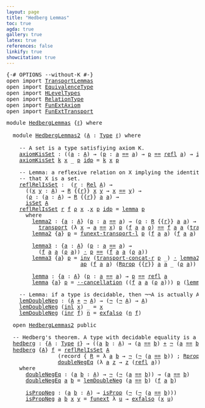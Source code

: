 ```yaml
---
layout: page
title: "Hedberg Lemmas"
toc: true
agda: true
gallery: true
latex: true
references: false
linkify: true
showcitation: true
---
```



<div class="hide" >
<pre class="Agda">
<a id="189" class="Symbol">{-#</a> <a id="193" class="Keyword">OPTIONS</a> <a id="201" class="Pragma">--without-K</a> <a id="213" class="Symbol">#-}</a>
<a id="217" class="Keyword">open</a> <a id="222" class="Keyword">import</a> <a id="229" href="TransportLemmas.html" class="Module">TransportLemmas</a>
<a id="245" class="Keyword">open</a> <a id="250" class="Keyword">import</a> <a id="257" href="EquivalenceType.html" class="Module">EquivalenceType</a>
<a id="273" class="Keyword">open</a> <a id="278" class="Keyword">import</a> <a id="285" href="HLevelTypes.html" class="Module">HLevelTypes</a>
<a id="297" class="Keyword">open</a> <a id="302" class="Keyword">import</a> <a id="309" href="RelationType.html" class="Module">RelationType</a>
<a id="322" class="Keyword">open</a> <a id="327" class="Keyword">import</a> <a id="334" href="FunExtAxiom.html" class="Module">FunExtAxiom</a>
<a id="346" class="Keyword">open</a> <a id="351" class="Keyword">import</a> <a id="358" href="FunExtTransport.html" class="Module">FunExtTransport</a>
</pre>
</div>

<pre class="Agda">
<a id="406" class="Keyword">module</a> <a id="413" href="HedbergLemmas.html" class="Module">HedbergLemmas</a> <a id="427" class="Symbol">{</a><a id="428" href="HedbergLemmas.html#428" class="Bound">ℓ</a><a id="429" class="Symbol">}</a> <a id="431" class="Keyword">where</a>

  <a id="440" class="Keyword">module</a> <a id="HedbergLemmas2"></a><a id="447" href="HedbergLemmas.html#447" class="Module">HedbergLemmas2</a> <a id="462" class="Symbol">(</a><a id="463" href="HedbergLemmas.html#463" class="Bound">A</a> <a id="465" class="Symbol">:</a> <a id="467" href="Intro.html#1593" class="Function">Type</a> <a id="472" href="HedbergLemmas.html#428" class="Bound">ℓ</a><a id="473" class="Symbol">)</a> <a id="475" class="Keyword">where</a>

    <a id="486" class="Comment">-- A set is a type satisfiying axiom K.</a>
    <a id="HedbergLemmas2.axiomKisSet"></a><a id="530" href="HedbergLemmas.html#530" class="Function">axiomKisSet</a> <a id="542" class="Symbol">:</a> <a id="544" class="Symbol">((</a><a id="546" href="HedbergLemmas.html#546" class="Bound">a</a> <a id="548" class="Symbol">:</a> <a id="550" href="HedbergLemmas.html#463" class="Bound">A</a><a id="551" class="Symbol">)</a> <a id="553" class="Symbol">→</a> <a id="555" class="Symbol">(</a><a id="556" href="HedbergLemmas.html#556" class="Bound">p</a> <a id="558" class="Symbol">:</a> <a id="560" href="HedbergLemmas.html#546" class="Bound">a</a> <a id="562" href="EqualityType.html#1038" class="Datatype Operator">==</a> <a id="565" href="HedbergLemmas.html#546" class="Bound">a</a><a id="566" class="Symbol">)</a> <a id="568" class="Symbol">→</a> <a id="570" href="HedbergLemmas.html#556" class="Bound">p</a> <a id="572" href="EqualityType.html#1038" class="Datatype Operator">==</a> <a id="575" href="EqualityType.html#1305" class="Function">refl</a> <a id="580" href="HedbergLemmas.html#546" class="Bound">a</a><a id="581" class="Symbol">)</a> <a id="583" class="Symbol">→</a> <a id="585" href="HLevelTypes.html#1221" class="Function">isSet</a> <a id="591" href="HedbergLemmas.html#463" class="Bound">A</a>
    <a id="597" href="HedbergLemmas.html#530" class="Function">axiomKisSet</a> <a id="609" href="HedbergLemmas.html#609" class="Bound">k</a> <a id="611" href="HedbergLemmas.html#611" class="Bound">x</a> <a id="613" class="Symbol">_</a> <a id="615" href="HedbergLemmas.html#615" class="Bound">p</a> <a id="617" href="EqualityType.html#1093" class="InductiveConstructor">idp</a> <a id="621" class="Symbol">=</a> <a id="623" href="HedbergLemmas.html#609" class="Bound">k</a> <a id="625" href="HedbergLemmas.html#611" class="Bound">x</a> <a id="627" href="HedbergLemmas.html#615" class="Bound">p</a>

    <a id="634" class="Comment">-- Lemma: a reflexive relation on X implying the identity proves</a>
    <a id="703" class="Comment">-- that X is a set.</a>
    <a id="HedbergLemmas2.reflRelIsSet"></a><a id="727" href="HedbergLemmas.html#727" class="Function">reflRelIsSet</a> <a id="740" class="Symbol">:</a>  <a id="743" class="Symbol">(</a><a id="744" href="HedbergLemmas.html#744" class="Bound">r</a> <a id="746" class="Symbol">:</a> <a id="748" href="RelationType.html#377" class="Record">Rel</a> <a id="752" href="HedbergLemmas.html#463" class="Bound">A</a><a id="753" class="Symbol">)</a> <a id="755" class="Symbol">→</a>
      <a id="763" class="Symbol">((</a><a id="765" href="HedbergLemmas.html#765" class="Bound">x</a> <a id="767" href="HedbergLemmas.html#767" class="Bound">y</a> <a id="769" class="Symbol">:</a> <a id="771" href="HedbergLemmas.html#463" class="Bound">A</a><a id="772" class="Symbol">)</a> <a id="774" class="Symbol">→</a> <a id="776" href="RelationType.html#436" class="Field">R</a> <a id="778" class="Symbol">{{</a><a id="780" href="HedbergLemmas.html#744" class="Bound">r</a><a id="781" class="Symbol">}}</a> <a id="784" href="HedbergLemmas.html#765" class="Bound">x</a> <a id="786" href="HedbergLemmas.html#767" class="Bound">y</a> <a id="788" class="Symbol">→</a> <a id="790" href="HedbergLemmas.html#765" class="Bound">x</a> <a id="792" href="EqualityType.html#1038" class="Datatype Operator">==</a> <a id="795" href="HedbergLemmas.html#767" class="Bound">y</a><a id="796" class="Symbol">)</a> <a id="798" class="Symbol">→</a>
      <a id="806" class="Symbol">(</a><a id="807" href="HedbergLemmas.html#807" class="Bound">ρ</a> <a id="809" class="Symbol">:</a> <a id="811" class="Symbol">(</a><a id="812" href="HedbergLemmas.html#812" class="Bound">a</a> <a id="814" class="Symbol">:</a> <a id="816" href="HedbergLemmas.html#463" class="Bound">A</a><a id="817" class="Symbol">)</a> <a id="819" class="Symbol">→</a> <a id="821" href="RelationType.html#436" class="Field">R</a> <a id="823" class="Symbol">{{</a><a id="825" href="HedbergLemmas.html#744" class="Bound">r</a><a id="826" class="Symbol">}}</a> <a id="829" href="HedbergLemmas.html#812" class="Bound">a</a> <a id="831" href="HedbergLemmas.html#812" class="Bound">a</a><a id="832" class="Symbol">)</a> <a id="834" class="Symbol">→</a>
      <a id="842" href="HLevelTypes.html#1221" class="Function">isSet</a> <a id="848" href="HedbergLemmas.html#463" class="Bound">A</a>
    <a id="854" href="HedbergLemmas.html#727" class="Function">reflRelIsSet</a> <a id="867" href="HedbergLemmas.html#867" class="Bound">r</a> <a id="869" href="HedbergLemmas.html#869" class="Bound">f</a> <a id="871" href="HedbergLemmas.html#871" class="Bound">ρ</a> <a id="873" href="HedbergLemmas.html#873" class="Bound">x</a> <a id="875" class="DottedPattern Symbol">.</a><a id="876" href="HedbergLemmas.html#873" class="DottedPattern Bound">x</a> <a id="878" href="HedbergLemmas.html#878" class="Bound">p</a> <a id="880" href="EqualityType.html#1093" class="InductiveConstructor">idp</a> <a id="884" class="Symbol">=</a> <a id="886" href="HedbergLemmas.html#1350" class="Function">lemma</a> <a id="892" href="HedbergLemmas.html#878" class="Bound">p</a>
      <a id="900" class="Keyword">where</a>
        <a id="914" href="HedbergLemmas.html#914" class="Function">lemma2</a> <a id="921" class="Symbol">:</a> <a id="923" class="Symbol">{</a><a id="924" href="HedbergLemmas.html#924" class="Bound">a</a> <a id="926" class="Symbol">:</a> <a id="928" href="HedbergLemmas.html#463" class="Bound">A</a><a id="929" class="Symbol">}</a> <a id="931" class="Symbol">(</a><a id="932" href="HedbergLemmas.html#932" class="Bound">p</a> <a id="934" class="Symbol">:</a> <a id="936" href="HedbergLemmas.html#924" class="Bound">a</a> <a id="938" href="EqualityType.html#1038" class="Datatype Operator">==</a> <a id="941" href="HedbergLemmas.html#924" class="Bound">a</a><a id="942" class="Symbol">)</a> <a id="944" class="Symbol">→</a> <a id="946" class="Symbol">(</a><a id="947" href="HedbergLemmas.html#947" class="Bound">o</a> <a id="949" class="Symbol">:</a> <a id="951" href="RelationType.html#436" class="Field">R</a> <a id="953" class="Symbol">{{</a><a id="955" href="HedbergLemmas.html#867" class="Bound">r</a><a id="956" class="Symbol">}}</a> <a id="959" href="HedbergLemmas.html#924" class="Bound">a</a> <a id="961" href="HedbergLemmas.html#924" class="Bound">a</a><a id="962" class="Symbol">)</a> <a id="964" class="Symbol">→</a>
          <a id="976" href="Transport.html#473" class="Function">transport</a> <a id="986" class="Symbol">(λ</a> <a id="989" href="HedbergLemmas.html#989" class="Bound">x</a> <a id="991" class="Symbol">→</a> <a id="993" href="HedbergLemmas.html#924" class="Bound">a</a> <a id="995" href="EqualityType.html#1038" class="Datatype Operator">==</a> <a id="998" href="HedbergLemmas.html#989" class="Bound">x</a><a id="999" class="Symbol">)</a> <a id="1001" href="HedbergLemmas.html#932" class="Bound">p</a> <a id="1003" class="Symbol">(</a><a id="1004" href="HedbergLemmas.html#869" class="Bound">f</a> <a id="1006" href="HedbergLemmas.html#924" class="Bound">a</a> <a id="1008" href="HedbergLemmas.html#924" class="Bound">a</a> <a id="1010" href="HedbergLemmas.html#947" class="Bound">o</a><a id="1011" class="Symbol">)</a> <a id="1013" href="EqualityType.html#1038" class="Datatype Operator">==</a> <a id="1016" href="HedbergLemmas.html#869" class="Bound">f</a> <a id="1018" href="HedbergLemmas.html#924" class="Bound">a</a> <a id="1020" href="HedbergLemmas.html#924" class="Bound">a</a> <a id="1022" class="Symbol">(</a><a id="1023" href="Transport.html#473" class="Function">transport</a> <a id="1033" class="Symbol">(</a><a id="1034" href="RelationType.html#436" class="Field">R</a> <a id="1036" class="Symbol">{{</a><a id="1038" href="HedbergLemmas.html#867" class="Bound">r</a><a id="1039" class="Symbol">}}</a> <a id="1042" href="HedbergLemmas.html#924" class="Bound">a</a><a id="1043" class="Symbol">)</a> <a id="1045" href="HedbergLemmas.html#932" class="Bound">p</a> <a id="1047" href="HedbergLemmas.html#947" class="Bound">o</a><a id="1048" class="Symbol">)</a>
        <a id="1058" href="HedbergLemmas.html#914" class="Function">lemma2</a> <a id="1065" class="Symbol">{</a><a id="1066" href="HedbergLemmas.html#1066" class="Bound">a</a><a id="1067" class="Symbol">}</a> <a id="1069" href="HedbergLemmas.html#1069" class="Bound">p</a> <a id="1071" class="Symbol">=</a> <a id="1073" href="FunExtTransport.html#806" class="Function">funext-transport-l</a> <a id="1092" href="HedbergLemmas.html#1069" class="Bound">p</a> <a id="1094" class="Symbol">(</a><a id="1095" href="HedbergLemmas.html#869" class="Bound">f</a> <a id="1097" href="HedbergLemmas.html#1066" class="Bound">a</a> <a id="1099" href="HedbergLemmas.html#1066" class="Bound">a</a><a id="1100" class="Symbol">)</a> <a id="1102" class="Symbol">(</a><a id="1103" href="HedbergLemmas.html#869" class="Bound">f</a> <a id="1105" href="HedbergLemmas.html#1066" class="Bound">a</a> <a id="1107" href="HedbergLemmas.html#1066" class="Bound">a</a><a id="1108" class="Symbol">)</a> <a id="1110" class="Symbol">(</a><a id="1111" href="TransportLemmas.html#11609" class="Function">apd</a> <a id="1115" class="Symbol">(</a><a id="1116" href="HedbergLemmas.html#869" class="Bound">f</a> <a id="1118" href="HedbergLemmas.html#1066" class="Bound">a</a><a id="1119" class="Symbol">)</a> <a id="1121" href="HedbergLemmas.html#1069" class="Bound">p</a><a id="1122" class="Symbol">)</a>

        <a id="1133" href="HedbergLemmas.html#1133" class="Function">lemma3</a> <a id="1140" class="Symbol">:</a> <a id="1142" class="Symbol">{</a><a id="1143" href="HedbergLemmas.html#1143" class="Bound">a</a> <a id="1145" class="Symbol">:</a> <a id="1147" href="HedbergLemmas.html#463" class="Bound">A</a><a id="1148" class="Symbol">}</a> <a id="1150" class="Symbol">(</a><a id="1151" href="HedbergLemmas.html#1151" class="Bound">p</a> <a id="1153" class="Symbol">:</a> <a id="1155" href="HedbergLemmas.html#1143" class="Bound">a</a> <a id="1157" href="EqualityType.html#1038" class="Datatype Operator">==</a> <a id="1160" href="HedbergLemmas.html#1143" class="Bound">a</a><a id="1161" class="Symbol">)</a> <a id="1163" class="Symbol">→</a>
          <a id="1175" class="Symbol">(</a><a id="1176" href="HedbergLemmas.html#869" class="Bound">f</a> <a id="1178" href="HedbergLemmas.html#1143" class="Bound">a</a> <a id="1180" href="HedbergLemmas.html#1143" class="Bound">a</a> <a id="1182" class="Symbol">(</a><a id="1183" href="HedbergLemmas.html#871" class="Bound">ρ</a> <a id="1185" href="HedbergLemmas.html#1143" class="Bound">a</a><a id="1186" class="Symbol">))</a> <a id="1189" href="EqualityType.html#2296" class="Function Operator">·</a> <a id="1191" href="HedbergLemmas.html#1151" class="Bound">p</a> <a id="1193" href="EqualityType.html#1038" class="Datatype Operator">==</a> <a id="1196" class="Symbol">(</a><a id="1197" href="HedbergLemmas.html#869" class="Bound">f</a> <a id="1199" href="HedbergLemmas.html#1143" class="Bound">a</a> <a id="1201" href="HedbergLemmas.html#1143" class="Bound">a</a> <a id="1203" class="Symbol">(</a><a id="1204" href="HedbergLemmas.html#871" class="Bound">ρ</a> <a id="1206" href="HedbergLemmas.html#1143" class="Bound">a</a><a id="1207" class="Symbol">))</a>
        <a id="1218" href="HedbergLemmas.html#1133" class="Function">lemma3</a> <a id="1225" class="Symbol">{</a><a id="1226" href="HedbergLemmas.html#1226" class="Bound">a</a><a id="1227" class="Symbol">}</a> <a id="1229" href="HedbergLemmas.html#1229" class="Bound">p</a> <a id="1231" class="Symbol">=</a> <a id="1233" href="EqualityType.html#2553" class="Function">inv</a> <a id="1237" class="Symbol">(</a><a id="1238" href="TransportLemmas.html#1410" class="Function">transport-concat-r</a> <a id="1257" href="HedbergLemmas.html#1229" class="Bound">p</a> <a id="1259" class="Symbol">_)</a> <a id="1262" href="EqualityType.html#2296" class="Function Operator">·</a> <a id="1264" href="HedbergLemmas.html#914" class="Function">lemma2</a> <a id="1271" href="HedbergLemmas.html#1229" class="Bound">p</a> <a id="1273" class="Symbol">(</a><a id="1274" href="HedbergLemmas.html#871" class="Bound">ρ</a> <a id="1276" href="HedbergLemmas.html#1226" class="Bound">a</a><a id="1277" class="Symbol">)</a> <a id="1279" href="EqualityType.html#2296" class="Function Operator">·</a>
                       <a id="1304" href="AlgebraOnPaths.html#454" class="Function">ap</a> <a id="1307" class="Symbol">(</a><a id="1308" href="HedbergLemmas.html#869" class="Bound">f</a> <a id="1310" href="HedbergLemmas.html#1226" class="Bound">a</a> <a id="1312" href="HedbergLemmas.html#1226" class="Bound">a</a><a id="1313" class="Symbol">)</a> <a id="1315" class="Symbol">(</a><a id="1316" href="RelationType.html#465" class="Field">Rprop</a> <a id="1322" class="Symbol">{{</a><a id="1324" href="HedbergLemmas.html#867" class="Bound">r</a><a id="1325" class="Symbol">}}</a> <a id="1328" href="HedbergLemmas.html#1226" class="Bound">a</a> <a id="1330" href="HedbergLemmas.html#1226" class="Bound">a</a> <a id="1332" class="Symbol">_</a> <a id="1334" class="Symbol">(</a><a id="1335" href="HedbergLemmas.html#871" class="Bound">ρ</a> <a id="1337" href="HedbergLemmas.html#1226" class="Bound">a</a><a id="1338" class="Symbol">))</a>

        <a id="1350" href="HedbergLemmas.html#1350" class="Function">lemma</a> <a id="1356" class="Symbol">:</a> <a id="1358" class="Symbol">{</a><a id="1359" href="HedbergLemmas.html#1359" class="Bound">a</a> <a id="1361" class="Symbol">:</a> <a id="1363" href="HedbergLemmas.html#463" class="Bound">A</a><a id="1364" class="Symbol">}</a> <a id="1366" class="Symbol">(</a><a id="1367" href="HedbergLemmas.html#1367" class="Bound">p</a> <a id="1369" class="Symbol">:</a> <a id="1371" href="HedbergLemmas.html#1359" class="Bound">a</a> <a id="1373" href="EqualityType.html#1038" class="Datatype Operator">==</a> <a id="1376" href="HedbergLemmas.html#1359" class="Bound">a</a><a id="1377" class="Symbol">)</a> <a id="1379" class="Symbol">→</a> <a id="1381" href="HedbergLemmas.html#1367" class="Bound">p</a> <a id="1383" href="EqualityType.html#1038" class="Datatype Operator">==</a> <a id="1386" href="EqualityType.html#1305" class="Function">refl</a> <a id="1391" href="HedbergLemmas.html#1359" class="Bound">a</a>
        <a id="1401" href="HedbergLemmas.html#1350" class="Function">lemma</a> <a id="1407" class="Symbol">{</a><a id="1408" href="HedbergLemmas.html#1408" class="Bound">a</a><a id="1409" class="Symbol">}</a> <a id="1411" href="HedbergLemmas.html#1411" class="Bound">p</a> <a id="1413" class="Symbol">=</a> <a id="1415" href="AlgebraOnPaths.html#3802" class="Function">·-cancellation</a> <a id="1430" class="Symbol">((</a><a id="1432" href="HedbergLemmas.html#869" class="Bound">f</a> <a id="1434" href="HedbergLemmas.html#1408" class="Bound">a</a> <a id="1436" href="HedbergLemmas.html#1408" class="Bound">a</a> <a id="1438" class="Symbol">(</a><a id="1439" href="HedbergLemmas.html#871" class="Bound">ρ</a> <a id="1441" href="HedbergLemmas.html#1408" class="Bound">a</a><a id="1442" class="Symbol">)))</a> <a id="1446" href="HedbergLemmas.html#1411" class="Bound">p</a> <a id="1448" class="Symbol">(</a><a id="1449" href="HedbergLemmas.html#1133" class="Function">lemma3</a> <a id="1456" href="HedbergLemmas.html#1411" class="Bound">p</a><a id="1457" class="Symbol">)</a>

    <a id="1464" class="Comment">-- Lemma: if a type is decidable, then ¬¬A is actually A.</a>
    <a id="HedbergLemmas2.lemDoubleNeg"></a><a id="1526" href="HedbergLemmas.html#1526" class="Function">lemDoubleNeg</a> <a id="1539" class="Symbol">:</a> <a id="1541" class="Symbol">(</a><a id="1542" href="HedbergLemmas.html#463" class="Bound">A</a> <a id="1544" href="BasicTypes.html#2145" class="Datatype Operator">+</a> <a id="1546" href="BasicTypes.html#821" class="Function">¬</a> <a id="1548" href="HedbergLemmas.html#463" class="Bound">A</a><a id="1549" class="Symbol">)</a> <a id="1551" class="Symbol">→</a> <a id="1553" class="Symbol">(</a><a id="1554" href="BasicTypes.html#821" class="Function">¬</a> <a id="1556" class="Symbol">(</a><a id="1557" href="BasicTypes.html#821" class="Function">¬</a> <a id="1559" href="HedbergLemmas.html#463" class="Bound">A</a><a id="1560" class="Symbol">)</a> <a id="1562" class="Symbol">→</a> <a id="1564" href="HedbergLemmas.html#463" class="Bound">A</a><a id="1565" class="Symbol">)</a>
    <a id="1571" href="HedbergLemmas.html#1526" class="Function">lemDoubleNeg</a> <a id="1584" class="Symbol">(</a><a id="1585" href="BasicTypes.html#2208" class="InductiveConstructor">inl</a> <a id="1589" href="HedbergLemmas.html#1589" class="Bound">x</a><a id="1590" class="Symbol">)</a> <a id="1592" class="Symbol">_</a> <a id="1594" class="Symbol">=</a> <a id="1596" href="HedbergLemmas.html#1589" class="Bound">x</a>
    <a id="1602" href="HedbergLemmas.html#1526" class="Function">lemDoubleNeg</a> <a id="1615" class="Symbol">(</a><a id="1616" href="BasicTypes.html#2226" class="InductiveConstructor">inr</a> <a id="1620" href="HedbergLemmas.html#1620" class="Bound">f</a><a id="1621" class="Symbol">)</a> <a id="1623" href="HedbergLemmas.html#1623" class="Bound">n</a> <a id="1625" class="Symbol">=</a> <a id="1627" href="BasicTypes.html#589" class="Function">exfalso</a> <a id="1635" class="Symbol">(</a><a id="1636" href="HedbergLemmas.html#1623" class="Bound">n</a> <a id="1638" href="HedbergLemmas.html#1620" class="Bound">f</a><a id="1639" class="Symbol">)</a>

  <a id="1644" class="Keyword">open</a> <a id="1649" href="HedbergLemmas.html#447" class="Module">HedbergLemmas2</a> <a id="1664" class="Keyword">public</a>

  <a id="1674" class="Comment">-- Hedberg&#39;s theorem. A type with decidable equality is a set.</a>
  <a id="hedberg"></a><a id="1739" href="HedbergLemmas.html#1739" class="Function">hedberg</a> <a id="1747" class="Symbol">:</a> <a id="1749" class="Symbol">{</a><a id="1750" href="HedbergLemmas.html#1750" class="Bound">A</a> <a id="1752" class="Symbol">:</a> <a id="1754" href="Intro.html#1593" class="Function">Type</a> <a id="1759" href="HedbergLemmas.html#428" class="Bound">ℓ</a><a id="1760" class="Symbol">}</a> <a id="1762" class="Symbol">→</a> <a id="1764" class="Symbol">((</a><a id="1766" href="HedbergLemmas.html#1766" class="Bound">a</a> <a id="1768" href="HedbergLemmas.html#1768" class="Bound">b</a> <a id="1770" class="Symbol">:</a> <a id="1772" href="HedbergLemmas.html#1750" class="Bound">A</a><a id="1773" class="Symbol">)</a> <a id="1775" class="Symbol">→</a> <a id="1777" class="Symbol">(</a><a id="1778" href="HedbergLemmas.html#1766" class="Bound">a</a> <a id="1780" href="EqualityType.html#1038" class="Datatype Operator">==</a> <a id="1783" href="HedbergLemmas.html#1768" class="Bound">b</a><a id="1784" class="Symbol">)</a> <a id="1786" href="BasicTypes.html#2145" class="Datatype Operator">+</a> <a id="1788" href="BasicTypes.html#821" class="Function">¬</a> <a id="1790" class="Symbol">(</a><a id="1791" href="HedbergLemmas.html#1766" class="Bound">a</a> <a id="1793" href="EqualityType.html#1038" class="Datatype Operator">==</a> <a id="1796" href="HedbergLemmas.html#1768" class="Bound">b</a><a id="1797" class="Symbol">))</a> <a id="1800" class="Symbol">→</a> <a id="1802" href="HLevelTypes.html#1221" class="Function">isSet</a> <a id="1808" href="HedbergLemmas.html#1750" class="Bound">A</a>
  <a id="1812" href="HedbergLemmas.html#1739" class="Function">hedberg</a> <a id="1820" class="Symbol">{</a><a id="1821" href="HedbergLemmas.html#1821" class="Bound">A</a><a id="1822" class="Symbol">}</a> <a id="1824" href="HedbergLemmas.html#1824" class="Bound">f</a> <a id="1826" class="Symbol">=</a> <a id="1828" href="HedbergLemmas.html#727" class="Function">reflRelIsSet</a> <a id="1841" href="HedbergLemmas.html#1821" class="Bound">A</a>
                <a id="1859" class="Symbol">(</a><a id="1860" class="Keyword">record</a> <a id="1867" class="Symbol">{</a> <a id="1869" href="RelationType.html#436" class="Field">R</a> <a id="1871" class="Symbol">=</a> <a id="1873" class="Symbol">λ</a> <a id="1875" href="HedbergLemmas.html#1875" class="Bound">a</a> <a id="1877" href="HedbergLemmas.html#1877" class="Bound">b</a> <a id="1879" class="Symbol">→</a> <a id="1881" href="BasicTypes.html#821" class="Function">¬</a> <a id="1883" class="Symbol">(</a><a id="1884" href="BasicTypes.html#821" class="Function">¬</a> <a id="1886" class="Symbol">(</a><a id="1887" href="HedbergLemmas.html#1875" class="Bound">a</a> <a id="1889" href="EqualityType.html#1038" class="Datatype Operator">==</a> <a id="1892" href="HedbergLemmas.html#1877" class="Bound">b</a><a id="1893" class="Symbol">))</a> <a id="1896" class="Symbol">;</a> <a id="1898" href="RelationType.html#465" class="Field">Rprop</a> <a id="1904" class="Symbol">=</a> <a id="1906" href="HedbergLemmas.html#2097" class="Function">isPropNeg</a> <a id="1916" class="Symbol">})</a>
                <a id="1935" href="HedbergLemmas.html#1984" class="Function">doubleNegEq</a> <a id="1947" class="Symbol">(λ</a> <a id="1950" href="HedbergLemmas.html#1950" class="Bound">a</a> <a id="1952" href="HedbergLemmas.html#1952" class="Bound">z</a> <a id="1954" class="Symbol">→</a> <a id="1956" href="HedbergLemmas.html#1952" class="Bound">z</a> <a id="1958" class="Symbol">(</a><a id="1959" href="EqualityType.html#1305" class="Function">refl</a> <a id="1964" href="HedbergLemmas.html#1950" class="Bound">a</a><a id="1965" class="Symbol">))</a>
    <a id="1972" class="Keyword">where</a>
      <a id="1984" href="HedbergLemmas.html#1984" class="Function">doubleNegEq</a> <a id="1996" class="Symbol">:</a> <a id="1998" class="Symbol">(</a><a id="1999" href="HedbergLemmas.html#1999" class="Bound">a</a> <a id="2001" href="HedbergLemmas.html#2001" class="Bound">b</a> <a id="2003" class="Symbol">:</a> <a id="2005" href="HedbergLemmas.html#1821" class="Bound">A</a><a id="2006" class="Symbol">)</a> <a id="2008" class="Symbol">→</a> <a id="2010" href="BasicTypes.html#821" class="Function">¬</a> <a id="2012" class="Symbol">(</a><a id="2013" href="BasicTypes.html#821" class="Function">¬</a> <a id="2015" class="Symbol">(</a><a id="2016" href="HedbergLemmas.html#1999" class="Bound">a</a> <a id="2018" href="EqualityType.html#1038" class="Datatype Operator">==</a> <a id="2021" href="HedbergLemmas.html#2001" class="Bound">b</a><a id="2022" class="Symbol">))</a> <a id="2025" class="Symbol">→</a> <a id="2027" class="Symbol">(</a><a id="2028" href="HedbergLemmas.html#1999" class="Bound">a</a> <a id="2030" href="EqualityType.html#1038" class="Datatype Operator">==</a> <a id="2033" href="HedbergLemmas.html#2001" class="Bound">b</a><a id="2034" class="Symbol">)</a>
      <a id="2042" href="HedbergLemmas.html#1984" class="Function">doubleNegEq</a> <a id="2054" href="HedbergLemmas.html#2054" class="Bound">a</a> <a id="2056" href="HedbergLemmas.html#2056" class="Bound">b</a> <a id="2058" class="Symbol">=</a> <a id="2060" href="HedbergLemmas.html#1526" class="Function">lemDoubleNeg</a> <a id="2073" class="Symbol">(</a><a id="2074" href="HedbergLemmas.html#2054" class="Bound">a</a> <a id="2076" href="EqualityType.html#1038" class="Datatype Operator">==</a> <a id="2079" href="HedbergLemmas.html#2056" class="Bound">b</a><a id="2080" class="Symbol">)</a> <a id="2082" class="Symbol">(</a><a id="2083" href="HedbergLemmas.html#1824" class="Bound">f</a> <a id="2085" href="HedbergLemmas.html#2054" class="Bound">a</a> <a id="2087" href="HedbergLemmas.html#2056" class="Bound">b</a><a id="2088" class="Symbol">)</a>

      <a id="2097" href="HedbergLemmas.html#2097" class="Function">isPropNeg</a> <a id="2107" class="Symbol">:</a> <a id="2109" class="Symbol">(</a><a id="2110" href="HedbergLemmas.html#2110" class="Bound">a</a> <a id="2112" href="HedbergLemmas.html#2112" class="Bound">b</a> <a id="2114" class="Symbol">:</a> <a id="2116" href="HedbergLemmas.html#1821" class="Bound">A</a><a id="2117" class="Symbol">)</a> <a id="2119" class="Symbol">→</a> <a id="2121" href="HLevelTypes.html#757" class="Function">isProp</a> <a id="2128" class="Symbol">(</a><a id="2129" href="BasicTypes.html#821" class="Function">¬</a> <a id="2131" class="Symbol">(</a><a id="2132" href="BasicTypes.html#821" class="Function">¬</a> <a id="2134" class="Symbol">(</a><a id="2135" href="HedbergLemmas.html#2110" class="Bound">a</a> <a id="2137" href="EqualityType.html#1038" class="Datatype Operator">==</a> <a id="2140" href="HedbergLemmas.html#2112" class="Bound">b</a><a id="2141" class="Symbol">)))</a>
      <a id="2151" href="HedbergLemmas.html#2097" class="Function">isPropNeg</a> <a id="2161" href="HedbergLemmas.html#2161" class="Bound">a</a> <a id="2163" href="HedbergLemmas.html#2163" class="Bound">b</a> <a id="2165" href="HedbergLemmas.html#2165" class="Bound">x</a> <a id="2167" href="HedbergLemmas.html#2167" class="Bound">y</a> <a id="2169" class="Symbol">=</a> <a id="2171" href="FunExtAxiom.html#962" class="Function">funext</a> <a id="2178" class="Symbol">λ</a> <a id="2180" href="HedbergLemmas.html#2180" class="Bound">u</a> <a id="2182" class="Symbol">→</a> <a id="2184" href="BasicTypes.html#589" class="Function">exfalso</a> <a id="2192" class="Symbol">(</a><a id="2193" href="HedbergLemmas.html#2165" class="Bound">x</a> <a id="2195" href="HedbergLemmas.html#2180" class="Bound">u</a><a id="2196" class="Symbol">)</a>
</pre>
